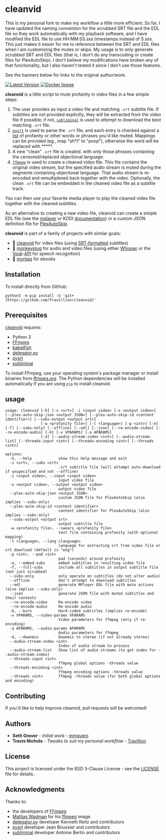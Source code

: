 # cleanvid

This is my personal fork to make my workflow a little more efficient. So far, I have updated the naming convention for the scrubbed SRT file and the EDL file so they work automatically with my playback software, and I have modified the EDL file to use HH:MM:SS.sss timestamps instead of S.sss. This just makes it easier for me to reference between the SRT and EDL files when I am customizing the mutes or skips. My usage is to only generate scrubbed SRT and EDL files (that is, I don't do any transcoding or create files for PlexAutoSkip). I don't believe my modifications have broken any of that functionality, but I also haven't tested it since I don't use those features.

See the banners below for links to the original author/work.

[![Latest Version](https://img.shields.io/pypi/v/cleanvid)](https://pypi.python.org/pypi/cleanvid/) [![Docker Image](https://github.com/mmguero/cleanvid/workflows/cleanvid-build-push-ghcr/badge.svg)](https://github.com/mmguero/cleanvid/pkgs/container/cleanvid)

**cleanvid** is a little script to mute profanity in video files in a few simple steps:

1. The user provides as input a video file and matching `.srt` subtitle file. If subtitles are not provided explicitly, they will be extracted from the video file if possible; if not, [`subliminal`](https://github.com/Diaoul/subliminal) is used to attempt to download the best matching `.srt` file.
2. [`pysrt`](https://github.com/byroot/pysrt) is used to parse the `.srt` file, and each entry is checked against a [list](./src/cleanvid/swears.txt) of profanity or other words or phrases you'd like muted. Mappings can be provided (eg., map "sh*t" to "poop"), otherwise the word will be replaced with *****.
3. A new "clean" `.srt` file is created. with *only* those phrases containing the censored/replaced objectional language.
4. [`ffmpeg`](https://www.ffmpeg.org/) is used to create a cleaned video file. This file contains the original video stream, but the specified audio stream is muted during the segments containing objectional language. That audio stream is re-encoded and remultiplexed back together with the video. Optionally, the clean `.srt` file can be embedded in the cleaned video file as a subtitle track.

You can then use your favorite media player to play the cleaned video file together with the cleaned subtitles.

As an alternative to creating a new video file, cleanvid can create a simple EDL file (see the [mplayer](http://www.mplayerhq.hu/DOCS/HTML/en/edl.html) or KODI [documentation](https://kodi.wiki/view/Edit_decision_list)) or a custom JSON definition file for [PlexAutoSkip](https://github.com/mdhiggins/PlexAutoSkip).

**cleanvid** is part of a family of projects with similar goals:

* 📼 [cleanvid](https://github.com/mmguero/cleanvid) for video files (using [SRT-formatted](https://en.wikipedia.org/wiki/SubRip#Format) subtitles)
* 🎤 [monkeyplug](https://github.com/mmguero/monkeyplug) for audio and video files (using either [Whisper](https://openai.com/research/whisper) or the [Vosk](https://alphacephei.com/vosk/)-[API](https://github.com/alphacep/vosk-api) for speech recognition)
* 📕 [montag](https://github.com/mmguero/montag) for ebooks
## Installation
To install directly from GitHub:


```
python3 -m pip install -U 'git+[https://github.com/Travillion/cleanvid]'
```

## Prerequisites

[cleanvid](./src/cleanvid/cleanvid.py) requires:

* Python 3
* [FFmpeg](https://www.ffmpeg.org)
* [babelfish](https://github.com/Diaoul/babelfish)
* [delegator.py](https://github.com/kennethreitz/delegator.py)
* [pysrt](https://github.com/byroot/pysrt)
* [subliminal](https://github.com/Diaoul/subliminal)

To install FFmpeg, use your operating system's package manager or install binaries from [ffmpeg.org](https://www.ffmpeg.org/download.html). The Python dependencies will be installed automatically if you are using `pip` to install cleanvid.

## usage

```
usage: cleanvid [-h] [-s <srt>] -i <input video> [-o <output video>] [--plex-auto-skip-json <output JSON>] [--plex-auto-skip-id <content identifier>] [--subs-output <output srt>]
                [-w <profanity file>] [-l <language>] [-p <int>] [-e] [-f] [--subs-only] [--offline] [--edl] [--json] [--re-encode-video] [--re-encode-audio] [-b] [-v VPARAMS] [-a APARAMS]
                [-d] [--audio-stream-index <int>] [--audio-stream-list] [--threads-input <int>] [--threads-encoding <int>] [--threads <int>]

options:
  -h, --help            show this help message and exit
  -s <srt>, --subs <srt>
                        .srt subtitle file (will attempt auto-download if unspecified and not --offline)
  -i <input video>, --input <input video>
                        input video file
  -o <output video>, --output <output video>
                        output video file
  --plex-auto-skip-json <output JSON>
                        custom JSON file for PlexAutoSkip (also implies --subs-only)
  --plex-auto-skip-id <content identifier>
                        content identifier for PlexAutoSkip (also implies --subs-only)
  --subs-output <output srt>
                        output subtitle file
  -w <profanity file>, --swears <profanity file>
                        text file containing profanity (with optional mapping)
  -l <language>, --lang <language>
                        language for extracting srt from video file or srt download (default is "eng")
  -p <int>, --pad <int>
                        pad (seconds) around profanity
  -e, --embed-subs      embed subtitles in resulting video file
  -f, --full-subs       include all subtitles in output subtitle file (not just scrubbed)
  --subs-only           only operate on subtitles (do not alter audio)
  --offline             don't attempt to download subtitles
  --edl                 generate MPlayer EDL file with mute actions (also implies --subs-only)
  --json                generate JSON file with muted subtitles and their contents
  --re-encode-video     Re-encode video
  --re-encode-audio     Re-encode audio
  -b, --burn            Hard-coded subtitles (implies re-encode)
  -v VPARAMS, --video-params VPARAMS
                        Video parameters for ffmpeg (only if re-encoding)
  -a APARAMS, --audio-params APARAMS
                        Audio parameters for ffmpeg
  -d, --downmix         Downmix to stereo (if not already stereo)
  --audio-stream-index <int>
                        Index of audio stream to process
  --audio-stream-list   Show list of audio streams (to get index for --audio-stream-index)
  --threads-input <int>
                        ffmpeg global options -threads value
  --threads-encoding <int>
                        ffmpeg encoding options -threads value
  --threads <int>       ffmpeg -threads value (for both global options and encoding)
```

## Contributing

If you'd like to help improve cleanvid, pull requests will be welcomed!

## Authors

* **Seth Grover** - *Initial work* - [mmguero](https://github.com/mmguero)
* **Travis Nichols** - *Tweaks to suit my personal workflow* - [Travillion](https://github.com/Travillion)

## License

This project is licensed under the BSD 3-Clause License - see the [LICENSE](LICENSE) file for details.

## Acknowledgments

Thanks to:

* the developers of [FFmpeg](https://www.ffmpeg.org/about.html)
* [Mattias Wadman](https://github.com/wader) for his [ffmpeg](https://github.com/wader/static-ffmpeg) image
* [delegator.py](https://github.com/kennethreitz/delegator.py) developer Kenneth Reitz and contributors
* [pysrt](https://github.com/byroot/pysrt) developer Jean Boussier and contributors
* [subliminal](https://github.com/Diaoul/subliminal) developer Antoine Bertin and contributors

